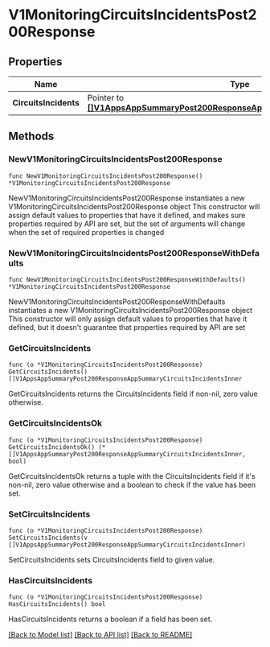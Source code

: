 # V1MonitoringCircuitsIncidentsPost200Response

## Properties

Name | Type | Description | Notes
------------ | ------------- | ------------- | -------------
**CircuitsIncidents** | Pointer to [**[]V1AppsAppSummaryPost200ResponseAppSummaryCircuitsIncidentsInner**](V1AppsAppSummaryPost200ResponseAppSummaryCircuitsIncidentsInner.md) |  | [optional] 

## Methods

### NewV1MonitoringCircuitsIncidentsPost200Response

`func NewV1MonitoringCircuitsIncidentsPost200Response() *V1MonitoringCircuitsIncidentsPost200Response`

NewV1MonitoringCircuitsIncidentsPost200Response instantiates a new V1MonitoringCircuitsIncidentsPost200Response object
This constructor will assign default values to properties that have it defined,
and makes sure properties required by API are set, but the set of arguments
will change when the set of required properties is changed

### NewV1MonitoringCircuitsIncidentsPost200ResponseWithDefaults

`func NewV1MonitoringCircuitsIncidentsPost200ResponseWithDefaults() *V1MonitoringCircuitsIncidentsPost200Response`

NewV1MonitoringCircuitsIncidentsPost200ResponseWithDefaults instantiates a new V1MonitoringCircuitsIncidentsPost200Response object
This constructor will only assign default values to properties that have it defined,
but it doesn't guarantee that properties required by API are set

### GetCircuitsIncidents

`func (o *V1MonitoringCircuitsIncidentsPost200Response) GetCircuitsIncidents() []V1AppsAppSummaryPost200ResponseAppSummaryCircuitsIncidentsInner`

GetCircuitsIncidents returns the CircuitsIncidents field if non-nil, zero value otherwise.

### GetCircuitsIncidentsOk

`func (o *V1MonitoringCircuitsIncidentsPost200Response) GetCircuitsIncidentsOk() (*[]V1AppsAppSummaryPost200ResponseAppSummaryCircuitsIncidentsInner, bool)`

GetCircuitsIncidentsOk returns a tuple with the CircuitsIncidents field if it's non-nil, zero value otherwise
and a boolean to check if the value has been set.

### SetCircuitsIncidents

`func (o *V1MonitoringCircuitsIncidentsPost200Response) SetCircuitsIncidents(v []V1AppsAppSummaryPost200ResponseAppSummaryCircuitsIncidentsInner)`

SetCircuitsIncidents sets CircuitsIncidents field to given value.

### HasCircuitsIncidents

`func (o *V1MonitoringCircuitsIncidentsPost200Response) HasCircuitsIncidents() bool`

HasCircuitsIncidents returns a boolean if a field has been set.


[[Back to Model list]](../README.md#documentation-for-models) [[Back to API list]](../README.md#documentation-for-api-endpoints) [[Back to README]](../README.md)


